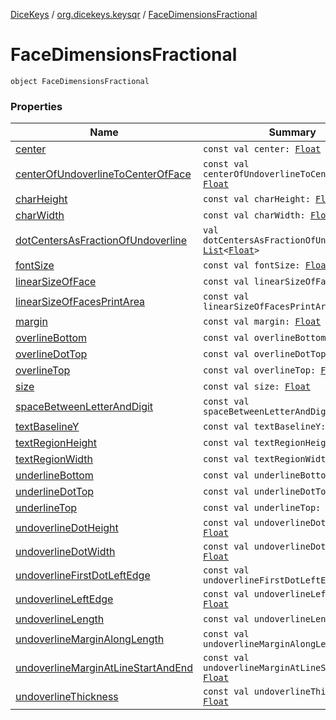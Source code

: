 [DiceKeys](../../index.md) / [org.dicekeys.keysqr](../index.md) / [FaceDimensionsFractional](./index.md)

# FaceDimensionsFractional

`object FaceDimensionsFractional`

### Properties

| Name | Summary |
|---|---|
| [center](center.md) | `const val center: `[`Float`](https://kotlinlang.org/api/latest/jvm/stdlib/kotlin/-float/index.html) |
| [centerOfUndoverlineToCenterOfFace](center-of-undoverline-to-center-of-face.md) | `const val centerOfUndoverlineToCenterOfFace: `[`Float`](https://kotlinlang.org/api/latest/jvm/stdlib/kotlin/-float/index.html) |
| [charHeight](char-height.md) | `const val charHeight: `[`Float`](https://kotlinlang.org/api/latest/jvm/stdlib/kotlin/-float/index.html) |
| [charWidth](char-width.md) | `const val charWidth: `[`Float`](https://kotlinlang.org/api/latest/jvm/stdlib/kotlin/-float/index.html) |
| [dotCentersAsFractionOfUndoverline](dot-centers-as-fraction-of-undoverline.md) | `val dotCentersAsFractionOfUndoverline: `[`List`](https://kotlinlang.org/api/latest/jvm/stdlib/kotlin.collections/-list/index.html)`<`[`Float`](https://kotlinlang.org/api/latest/jvm/stdlib/kotlin/-float/index.html)`>` |
| [fontSize](font-size.md) | `const val fontSize: `[`Float`](https://kotlinlang.org/api/latest/jvm/stdlib/kotlin/-float/index.html) |
| [linearSizeOfFace](linear-size-of-face.md) | `const val linearSizeOfFace: `[`Float`](https://kotlinlang.org/api/latest/jvm/stdlib/kotlin/-float/index.html) |
| [linearSizeOfFacesPrintArea](linear-size-of-faces-print-area.md) | `const val linearSizeOfFacesPrintArea: `[`Float`](https://kotlinlang.org/api/latest/jvm/stdlib/kotlin/-float/index.html) |
| [margin](margin.md) | `const val margin: `[`Float`](https://kotlinlang.org/api/latest/jvm/stdlib/kotlin/-float/index.html) |
| [overlineBottom](overline-bottom.md) | `const val overlineBottom: `[`Float`](https://kotlinlang.org/api/latest/jvm/stdlib/kotlin/-float/index.html) |
| [overlineDotTop](overline-dot-top.md) | `const val overlineDotTop: `[`Float`](https://kotlinlang.org/api/latest/jvm/stdlib/kotlin/-float/index.html) |
| [overlineTop](overline-top.md) | `const val overlineTop: `[`Float`](https://kotlinlang.org/api/latest/jvm/stdlib/kotlin/-float/index.html) |
| [size](size.md) | `const val size: `[`Float`](https://kotlinlang.org/api/latest/jvm/stdlib/kotlin/-float/index.html) |
| [spaceBetweenLetterAndDigit](space-between-letter-and-digit.md) | `const val spaceBetweenLetterAndDigit: `[`Float`](https://kotlinlang.org/api/latest/jvm/stdlib/kotlin/-float/index.html) |
| [textBaselineY](text-baseline-y.md) | `const val textBaselineY: `[`Float`](https://kotlinlang.org/api/latest/jvm/stdlib/kotlin/-float/index.html) |
| [textRegionHeight](text-region-height.md) | `const val textRegionHeight: `[`Float`](https://kotlinlang.org/api/latest/jvm/stdlib/kotlin/-float/index.html) |
| [textRegionWidth](text-region-width.md) | `const val textRegionWidth: `[`Float`](https://kotlinlang.org/api/latest/jvm/stdlib/kotlin/-float/index.html) |
| [underlineBottom](underline-bottom.md) | `const val underlineBottom: `[`Float`](https://kotlinlang.org/api/latest/jvm/stdlib/kotlin/-float/index.html) |
| [underlineDotTop](underline-dot-top.md) | `const val underlineDotTop: `[`Float`](https://kotlinlang.org/api/latest/jvm/stdlib/kotlin/-float/index.html) |
| [underlineTop](underline-top.md) | `const val underlineTop: `[`Float`](https://kotlinlang.org/api/latest/jvm/stdlib/kotlin/-float/index.html) |
| [undoverlineDotHeight](undoverline-dot-height.md) | `const val undoverlineDotHeight: `[`Float`](https://kotlinlang.org/api/latest/jvm/stdlib/kotlin/-float/index.html) |
| [undoverlineDotWidth](undoverline-dot-width.md) | `const val undoverlineDotWidth: `[`Float`](https://kotlinlang.org/api/latest/jvm/stdlib/kotlin/-float/index.html) |
| [undoverlineFirstDotLeftEdge](undoverline-first-dot-left-edge.md) | `const val undoverlineFirstDotLeftEdge: `[`Float`](https://kotlinlang.org/api/latest/jvm/stdlib/kotlin/-float/index.html) |
| [undoverlineLeftEdge](undoverline-left-edge.md) | `const val undoverlineLeftEdge: `[`Float`](https://kotlinlang.org/api/latest/jvm/stdlib/kotlin/-float/index.html) |
| [undoverlineLength](undoverline-length.md) | `const val undoverlineLength: `[`Float`](https://kotlinlang.org/api/latest/jvm/stdlib/kotlin/-float/index.html) |
| [undoverlineMarginAlongLength](undoverline-margin-along-length.md) | `const val undoverlineMarginAlongLength: `[`Float`](https://kotlinlang.org/api/latest/jvm/stdlib/kotlin/-float/index.html) |
| [undoverlineMarginAtLineStartAndEnd](undoverline-margin-at-line-start-and-end.md) | `const val undoverlineMarginAtLineStartAndEnd: `[`Float`](https://kotlinlang.org/api/latest/jvm/stdlib/kotlin/-float/index.html) |
| [undoverlineThickness](undoverline-thickness.md) | `const val undoverlineThickness: `[`Float`](https://kotlinlang.org/api/latest/jvm/stdlib/kotlin/-float/index.html) |
